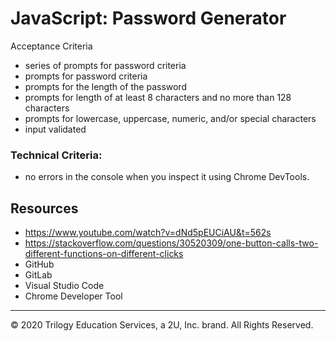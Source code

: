 # JavaScript: Password Generator

Acceptance Criteria


* series of prompts for password criteria
* prompts for password criteria
* prompts for the length of the password
* prompts for length of at least 8 characters and no more than 128 characters
* prompts for lowercase, uppercase, numeric, and/or special characters
* input validated 


### Technical  Criteria: 


* no errors in the console when you inspect it using Chrome DevTools.

## Resources

* https://www.youtube.com/watch?v=dNd5pEUCiAU&t=562s
* https://stackoverflow.com/questions/30520309/one-button-calls-two-different-functions-on-different-clicks
* GitHub
* GitLab
* Visual Studio Code
* Chrome Developer Tool



- - -
© 2020 Trilogy Education Services, a 2U, Inc. brand. All Rights Reserved.
